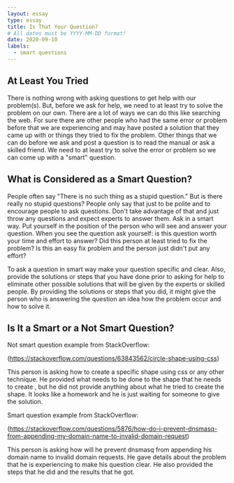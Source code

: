 ```yaml
---
layout: essay
type: essay
title: Is That Your Question?
# All dates must be YYYY-MM-DD format!
date: 2020-09-10
labels:
  - smart questions
---
```



At Least You Tried
---
There is nothing wrong with asking questions to get help with our problem(s). But, before we ask for help, we need to at least try to solve the problem on our own. There are  a lot of ways we can do this like searching the web. For sure there are other people who had the same error or problem before that we are experiencing and may have posted a solution that they came up with or things they tried to fix the problem. Other things that we can do before we ask and post a question is to read the manual or ask a skilled friend. We need to at least try to solve the error or problem so we can come up with a "smart" question.


What is Considered as a Smart Question?
---
People often say "There is no such thing as a stupid question." But is there really no stupid questions? People only say that just to be polite and to encourage people to ask questions. Don't take advantage of that and just throw any questions and expect experts to answer them. Ask in a smart way. Put yourself in the position of the person who will see and answer your question. When you see the question ask yourself: is this question worth your time and effort to answer? Did this person at least tried to fix the problem?  Is this an easy fix problem and the person just didn't put any effort?

To ask a question in smart way make your question specific and clear. Also, provide the solutions or steps that you have done prior to asking for help to eliminate other possible solutions that will be given by the experts or skilled people. By providing the solutions or steps that you did, it might give the person who is answering the question an idea how the problem occur and how to solve it. 


Is It a Smart or a Not Smart Question?
---
Not smart question example from StackOverflow:

(https://stackoverflow.com/questions/63843562/circle-shape-using-css)

This person is asking how to create a specific shape using css or any other technique. He provided what needs to be done to the shape that he needs to create , but he did not provide anything about what he tried to create the shape. It looks like a homework and he is just waiting for someone to give the solution.

Smart question example from StackOverflow:

(https://stackoverflow.com/questions/5876/how-do-i-prevent-dnsmasq-from-appending-my-domain-name-to-invalid-domain-request)

This person is asking how will he prevent dnsmasq from appending his domain name to invalid domain requests. He gave details about the problem that he is experiencing to make his question clear. He also provided the steps that he did and the results that he got. 
